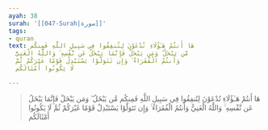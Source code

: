 ```yaml
---
ayah: 38
surah: '[[047-Surah|سورة]]'
tags:
- quran
text: هَا أَنتُمْ هَـٰؤُلَاءِ تُدْعَوْنَ لِتُنفِقُوا فِي سَبِيلِ اللَّهِ فَمِنكُم
  مَّن يَبْخَلُ ۖ وَمَن يَبْخَلْ فَإِنَّمَا يَبْخَلُ عَن نَّفْسِهِ ۚ وَاللَّهُ الْغَنِيُّ
  وَأَنتُمُ الْفُقَرَاءُ ۚ وَإِن تَتَوَلَّوْا يَسْتَبْدِلْ قَوْمًا غَيْرَكُمْ ثُمَّ
  لَا يَكُونُوا أَمْثَالَكُم

---
```

> هَا أَنتُمْ هَـٰؤُلَاءِ تُدْعَوْنَ لِتُنفِقُوا فِي سَبِيلِ اللَّهِ فَمِنكُم مَّن يَبْخَلُ ۖ وَمَن يَبْخَلْ فَإِنَّمَا يَبْخَلُ عَن نَّفْسِهِ ۚ وَاللَّهُ الْغَنِيُّ وَأَنتُمُ الْفُقَرَاءُ ۚ وَإِن تَتَوَلَّوْا يَسْتَبْدِلْ قَوْمًا غَيْرَكُمْ ثُمَّ لَا يَكُونُوا أَمْثَالَكُم
